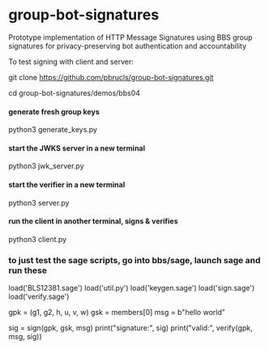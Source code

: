 # group-bot-signatures
Prototype implementation of HTTP Message Signatures using BBS group signatures for privacy-preserving bot authentication and accountability

To test signing with client and server:

git clone https://github.com/pbrucls/group-bot-signatures.git

cd group-bot-signatures/demos/bbs04

#### generate fresh group keys
python3 generate_keys.py

#### start the JWKS server in a new terminal
python3 jwk_server.py

#### start the verifier in a new terminal
python3 server.py

#### run the client in another terminal, signs & verifies
python3 client.py


### to just test the sage scripts, go into bbs/sage, launch sage and run these

load('BLS12381.sage')
load('util.py')
load('keygen.sage')
load('sign.sage')
load('verify.sage')

gpk = (g1, g2, h, u, v, w)
gsk = members[0]
msg = b"hello world"

sig = sign(gpk, gsk, msg)
print("signature:", sig)
print("valid:", verify(gpk, msg, sig))
